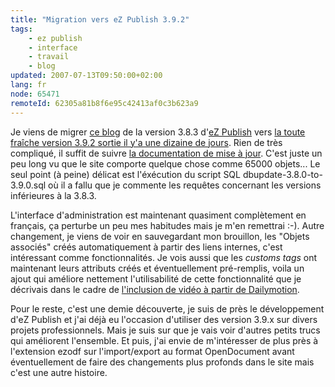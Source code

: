 ```yaml
---
title: "Migration vers eZ Publish 3.9.2"
tags:
    - ez publish
    - interface
    - travail
    - blog
updated: 2007-07-13T09:50:00+02:00
lang: fr
node: 65471
remoteId: 62305a81b8f6e95c42413af0c3b623a9
---
```

 
Je viens de migrer [ce blog](/) de la version 3.8.3 d'[eZ Publish](/tag/ez+publish) vers [la toute fraîche version 3.9.2 sortie il y'a une dizaine de jours](/post/ez-publish-3-9-2-et-3-8-8-et-quelques-reflexions-sur-ez-publish-juste-apres-l-installation). Rien de très compliqué, il suffit de suivre [la documentation de mise à jour](http://ez.no/doc/ez_publish/upgrading). C'est juste un peu long vu que le site comporte quelque chose comme 65000 objets... Le seul point (à peine) délicat est l'éxécution du script SQL dbupdate-3.8.0-to-3.9.0.sql où il a fallu que je commente les requêtes concernant les versions inférieures à la 3.8.3.

 
L'interface d'administration est maintenant quasiment complètement en français, ça perturbe un peu mes habitudes mais je m'en remettrai :-). Autre changement, je viens de voir en sauvegardant mon brouillon, les &quot;Objets associés&quot; créés automatiquement à partir des liens internes, c'est intéressant comme fonctionnalités. Je vois aussi que les *customs tags* ont maintenant leurs attributs créés et éventuellement pré-remplis, voila un ajout qui améliore nettement l'utilisabilité de cette fonctionnalité que je décrivais dans le cadre de [l'inclusion de vidéo à partir de Dailymotion](/post/inclure-une-video-de-dailymotion-youtube-ou-autre-dans-ez-publish).

 
Pour le reste, c'est une demie découverte, je suis de près le développement d'eZ Publish et j'ai déjà eu l'occasion d'utiliser des version 3.9.x sur divers projets professionnels. Mais je suis sur que je vais voir d'autres petits trucs qui améliorent l'ensemble. Et puis, j'ai envie de m'intéresser de plus près à l'extension ezodf sur l'import/export au format OpenDocument avant éventuellement de faire des changements plus profonds dans le site mais c'est une autre histoire.

